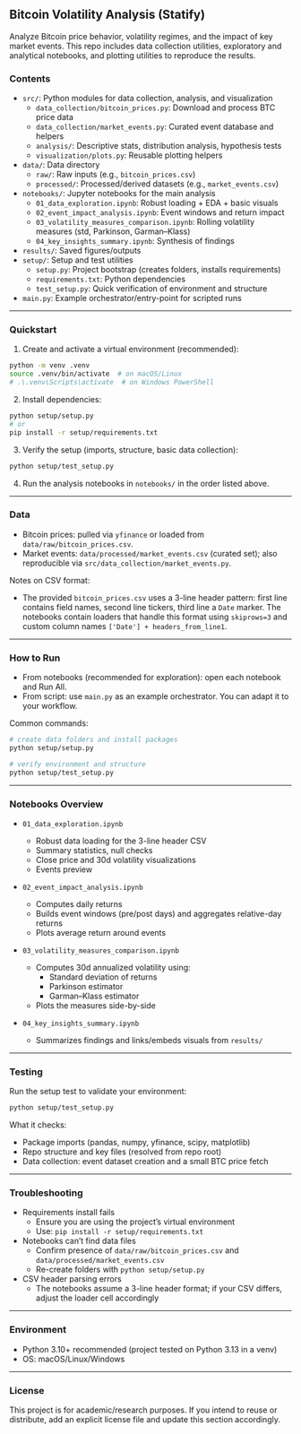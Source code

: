 ## Bitcoin Volatility Analysis (Statify)

Analyze Bitcoin price behavior, volatility regimes, and the impact of key market events. This repo includes data collection utilities, exploratory and analytical notebooks, and plotting utilities to reproduce the results.

### Contents
- `src/`: Python modules for data collection, analysis, and visualization
  - `data_collection/bitcoin_prices.py`: Download and process BTC price data
  - `data_collection/market_events.py`: Curated event database and helpers
  - `analysis/`: Descriptive stats, distribution analysis, hypothesis tests
  - `visualization/plots.py`: Reusable plotting helpers
- `data/`: Data directory
  - `raw/`: Raw inputs (e.g., `bitcoin_prices.csv`)
  - `processed/`: Processed/derived datasets (e.g., `market_events.csv`)
- `notebooks/`: Jupyter notebooks for the main analysis
  - `01_data_exploration.ipynb`: Robust loading + EDA + basic visuals
  - `02_event_impact_analysis.ipynb`: Event windows and return impact
  - `03_volatility_measures_comparison.ipynb`: Rolling volatility measures (std, Parkinson, Garman–Klass)
  - `04_key_insights_summary.ipynb`: Synthesis of findings
- `results/`: Saved figures/outputs
- `setup/`: Setup and test utilities
  - `setup.py`: Project bootstrap (creates folders, installs requirements)
  - `requirements.txt`: Python dependencies
  - `test_setup.py`: Quick verification of environment and structure
- `main.py`: Example orchestrator/entry-point for scripted runs

---

### Quickstart
1) Create and activate a virtual environment (recommended):
```bash
python -m venv .venv
source .venv/bin/activate  # on macOS/Linux
# .\.venv\Scripts\activate  # on Windows PowerShell
```

2) Install dependencies:
```bash
python setup/setup.py
# or
pip install -r setup/requirements.txt
```

3) Verify the setup (imports, structure, basic data collection):
```bash
python setup/test_setup.py
```

4) Run the analysis notebooks in `notebooks/` in the order listed above.

---

### Data
- Bitcoin prices: pulled via `yfinance` or loaded from `data/raw/bitcoin_prices.csv`.
- Market events: `data/processed/market_events.csv` (curated set); also reproducible via `src/data_collection/market_events.py`.

Notes on CSV format:
- The provided `bitcoin_prices.csv` uses a 3-line header pattern: first line contains field names, second line tickers, third line a `Date` marker. The notebooks contain loaders that handle this format using `skiprows=3` and custom column names `['Date'] + headers_from_line1`.

---

### How to Run
- From notebooks (recommended for exploration): open each notebook and Run All.
- From script: use `main.py` as an example orchestrator. You can adapt it to your workflow.

Common commands:
```bash
# create data folders and install packages
python setup/setup.py

# verify environment and structure
python setup/test_setup.py
```

---

### Notebooks Overview
- `01_data_exploration.ipynb`
  - Robust data loading for the 3-line header CSV
  - Summary statistics, null checks
  - Close price and 30d volatility visualizations
  - Events preview

- `02_event_impact_analysis.ipynb`
  - Computes daily returns
  - Builds event windows (pre/post days) and aggregates relative-day returns
  - Plots average return around events

- `03_volatility_measures_comparison.ipynb`
  - Computes 30d annualized volatility using:
    - Standard deviation of returns
    - Parkinson estimator
    - Garman–Klass estimator
  - Plots the measures side-by-side

- `04_key_insights_summary.ipynb`
  - Summarizes findings and links/embeds visuals from `results/`

---

### Testing
Run the setup test to validate your environment:
```bash
python setup/test_setup.py
```
What it checks:
- Package imports (pandas, numpy, yfinance, scipy, matplotlib)
- Repo structure and key files (resolved from repo root)
- Data collection: event dataset creation and a small BTC price fetch

---

### Troubleshooting
- Requirements install fails
  - Ensure you are using the project’s virtual environment
  - Use: `pip install -r setup/requirements.txt`
- Notebooks can’t find data files
  - Confirm presence of `data/raw/bitcoin_prices.csv` and `data/processed/market_events.csv`
  - Re-create folders with `python setup/setup.py`
- CSV header parsing errors
  - The notebooks assume a 3-line header format; if your CSV differs, adjust the loader cell accordingly

---

### Environment
- Python 3.10+ recommended (project tested on Python 3.13 in a venv)
- OS: macOS/Linux/Windows

---

### License
This project is for academic/research purposes. If you intend to reuse or distribute, add an explicit license file and update this section accordingly.

